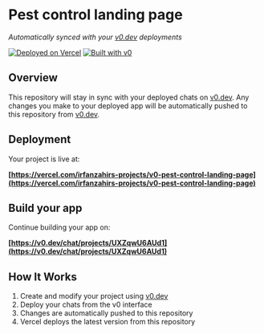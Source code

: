 # Pest control landing page

*Automatically synced with your [v0.dev](https://v0.dev) deployments*

[![Deployed on Vercel](https://img.shields.io/badge/Deployed%20on-Vercel-black?style=for-the-badge&logo=vercel)](https://vercel.com/irfanzahirs-projects/v0-pest-control-landing-page)
[![Built with v0](https://img.shields.io/badge/Built%20with-v0.dev-black?style=for-the-badge)](https://v0.dev/chat/projects/UXZqwU6AUd1)

## Overview

This repository will stay in sync with your deployed chats on [v0.dev](https://v0.dev).
Any changes you make to your deployed app will be automatically pushed to this repository from [v0.dev](https://v0.dev).

## Deployment

Your project is live at:

**[https://vercel.com/irfanzahirs-projects/v0-pest-control-landing-page](https://vercel.com/irfanzahirs-projects/v0-pest-control-landing-page)**

## Build your app

Continue building your app on:

**[https://v0.dev/chat/projects/UXZqwU6AUd1](https://v0.dev/chat/projects/UXZqwU6AUd1)**

## How It Works

1. Create and modify your project using [v0.dev](https://v0.dev)
2. Deploy your chats from the v0 interface
3. Changes are automatically pushed to this repository
4. Vercel deploys the latest version from this repository